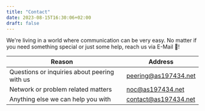 ```yaml
---
title: "Contact"
date: 2023-08-15T16:30:06+02:00
draft: false
---
```


We're living in a world where communication can be very easy.
No matter if you need something special or just some help, reach us via E-Mail 📩!

| Reason | | Address |
|-------|-|----------|
| Questions or inquiries about peering with us | | [peering@as197434.net](mailto:peering@as197434.net) | 
| Network or problem related matters | | [noc@as197434.net](mailto:noc@as197434.net) |
| Anything else we can help you with | | [contact@as197434.net](mailto:contact@as197434.net) |
